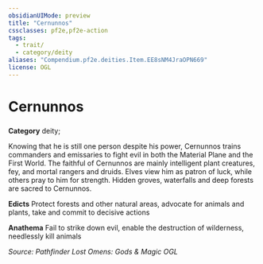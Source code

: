 ```yaml
---
obsidianUIMode: preview
title: "Cernunnos"
cssclasses: pf2e,pf2e-action
tags:
  - trait/
  - category/deity
aliases: "Compendium.pf2e.deities.Item.EE8sNM4JraOPN669"
license: OGL
---
```

# Cernunnos

### 

**Category** deity; 




Knowing that he is still one person despite his power, Cernunnos trains commanders and emissaries to fight evil in both the Material Plane and the First World. The faithful of Cernunnos are mainly intelligent plant creatures, fey, and mortal rangers and druids. Elves view him as patron of luck, while others pray to him for strength. Hidden groves, waterfalls and deep forests are sacred to Cernunnos.

**Edicts** Protect forests and other natural areas, advocate for animals and plants, take and commit to decisive actions

**Anathema** Fail to strike down evil, enable the destruction of wilderness, needlessly kill animals

*Source: Pathfinder Lost Omens: Gods & Magic*
*OGL*